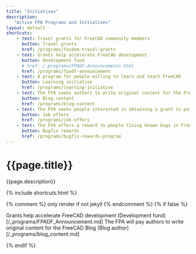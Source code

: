 ```yaml
---
title: "Initiatives"
description:
   "Active FPA Programs and Initiatives"
layout: default
shortcuts:
    - text: Travel grants for FreeCAD community members
      button: Travel grants
      href: /programs/fosdem-travel-grants
    - text: Grants help accelerate FreeCAD development
      button: Development fund
      # href: /_programs/FPADF-Announcements.html
      href: /programs/fpadf-announcement
    - text: A program for people willing to learn and teach FreeCAD
      button: Learning initiative
      href: /programs/learning-initiative
    - text: The FPA seeks authors to write original content for the FreeCAD Blog
      button: Blog content
      href: /programs/blog-content
    - text: The FPA seeks people interested in obtaining a grant to perform a specific task
      button: Job offers
      href: /programs/job-offers
    - text: The FPA offers a reward to people fixing known bugs in FreeCAD (experimental program)
      button: Bugfix rewards
      href: /programs/bugfix-rewards-program
---
```


# {{page.title}}

{{page.description}}

{% include shortcuts.html %}

{% comment %} only render if not jekyll {% endcomment %}
{% if false %}

Grants help accelerate FreeCAD development (Development fund)[/_programs/FPADF_Announcement.md]
The FPA will pay authors to write original content for the FreeCAD Blog (Blog author)[/_programs/blog_content.md]

{% endif %}
